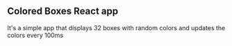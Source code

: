 ## Colored Boxes React app
It's a simple app that displays 32 boxes with random colors and updates the colors every 100ms